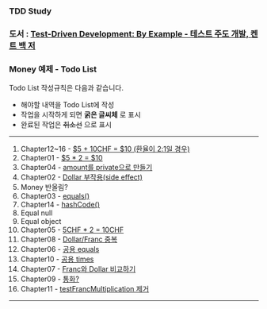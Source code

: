 ### TDD Study

### 도서 : [Test-Driven Development: By Example - 테스트 주도 개발, 켄트 백 저](http://www.yes24.com/Product/Goods/12246033?Acode=101)

### Money 예제 - Todo List

Todo List 작성규칙은 다음과 같습니다.  
- 해야할 내역을 Todo List에 작성  
- 작업을 시작하게 되면 **굵은 글씨체** 로 표시  
- 완료된 작업은 ~~취소선~~ 으로 표시

---

1.	Chapter12~16 - [$5 + 10CHF = $10 (환율이 2:1일 경우)](16.md)
2.	Chapter01 - [$5 * 2 = $10](01.md)
3.	Chapter04 - [amount를 private으로 만들기](04.md)
4.	Chapter02 - [Dollar 부작용(side effect)](02.md)
5.	Money 반올림?
6.	Chapter03 - [equals()](03.md)
7.	Chapter14 - [hashCode()](14.md)
8.	Equal null
9.	Equal object
10.	Chapter05 - [5CHF * 2 = 10CHF](05.md)
11.	Chapter08 - [Dollar/Franc 중복](08.md)
12.	Chapter06 - [공용 equals](06.md)
13.	Chapter10 - [공용 times](10.md)
14.	Chapter07 - [Franc와 Dollar 비교하기](07.md)
15. Chapter09 - [통화?](09.md)
16. Chapter11 - [testFrancMultiplication 제거](11.md)

---
